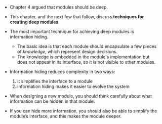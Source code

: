 + Chapter 4 argued that modules should be deep.
+ This chapter, and the next few that follow, discuss **techniques for creating deep modules**.

+ The most important technique for achieving deep modules is information hiding.
    + The basic idea is that each module should encapsulate a few pieces of *knowledge*, which represent design decisions.
    + The knowledge is embedded in the module's implementation but does not appear in its interface, so it is not visible to other modules.

+ Information hiding reduces complexity in two ways:
    1. it simplifies the interface to a module
    2. information hiding makes it easier to evolve the system

+ When designing a new module, you should think carefully about what information can be hidden in that module.
+ If you can hide more information, you should also be able to simplify the module’s interface, and this makes the module deeper.
